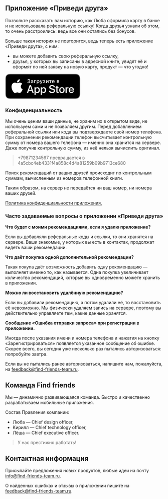 ## Приложение «Приведи друга»

Позвольте рассказать вам историю, как Люба оформила карту в банке и не использовала реферальную ссылку! Когда друзья узнали об этом, то очень расстроились: ведь все они остались без бонусов.

Больше такая история не повторится, ведь теперь есть приложение «Приведи друга», с ним:
- вы можете добавить свою реферальную ссылку,
- друзья, у которых вы записаны в адресной книге, увидят её и оформят по ней заявку на новую карту, продукт — что угодно!

[![Скачайте приложение сегодня в App Store](/images/Download_on_the_App_Store_Badge_RU_RGB_blk_100317.svg)](https://apps.apple.com/us/app/приведи-друга/id1571750423)

### Конфиденциальность

Мы очень ценим ваши данные, не храним их в открытом виде, не используем сами и не позволяем другим.
Перед добавлением реферальной ссылки или кода вы подтверждаете свой номер телефона. 
При сохранении рекомендации телефон высчитывает контрольную сумму от номера вашего телефона — именно она хранится на сервере. Даже получив контрольную сумму, из неё нельзя вычислить оригинал.

> +79871234567 превращается в 4a5cbc4eb4331f4a858c4d4a81259b09b9713ce680

Поиск рекомендаций от ваших друзей происходит по контрольным суммам, вычисленным из номеров телефонной книги. 

Таким образом, на сервер не передаётся ни ваш номер, ни номера ваших друзей.

<p><a href="/app-policy.html">Политика конфиденциальности приложения.</a></p>

### Часто задаваемые вопросы о приложении «Приведи друга»

**Что будет с моими рекомендациями, если я удалю приложение?**

Если вы добавляли реферальные коды и ссылки, то они хранятся на сервере. Ваши знакомые, у которых вы есть в контактах, продолжат видеть ваши рекомендации.

**Что даёт покупка одной дополнительной рекомендации?**

Такая покупа даёт возможность добавить одну рекомендацию — выполняет именно то, как называется. Одна покупка увеличивает количество рекомендаций, которые вы одновременно можете хранить в приложении.

**Можно ли восстановить удалённую рекомендацию?**

Если вы добавили рекомендацию, а потом удалили её, то восстановить её невозможно. Мы физически удаляем запись на сервере, поэтому вы действительно управляете тем, какие данные хранятся.

**Сообщение «Ошибка отправки запроса» при регистрации в приложении.**

Иногда после указания имени и номера телефона и нажатия на кнопку «Зарегистрироваться» появляется указанное сообщение об ошибке. 
Скорее всего, вы сегодня уже несколько раз пытались авторизоваться: попробуйте завтра.

Если вы не пытались ранее авторизоваться, напишите нам, пожалуйста, на [feedback@find-friends-team.ru](mailto:feedback@find-friends-team.ru).


## Команда Find friends

Мы — динамично развивающаяся команда. Быстро и качественно разрабатываем мобильные приложения.

Состав Правления компании:
- Люба — Chief design officer,
- Кирилл — Chief technology officer,
- Лёша — Chief executive officer.

> У нас престижно работать!

## Контактная информация

Присылайте предложения новых продуктов, любые идеи на почту [info@find-friends-team.ru](mailto:info@find-friends-team.ru).

О найденных ошибках и отзывы о приложении пишите на [feedback@find-friends-team.ru](mailto:feedback@find-friends-team.ru).
